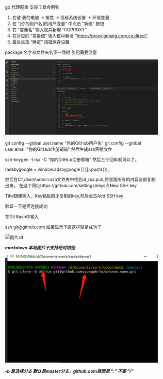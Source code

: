 go 代理配置 安装工具会用到

1. 右键 我的电脑 -> 属性 -> 高级系统设置 -> 环境变量
2. 在 “[你的用户名]的用户变量” 中点击 ”新建“ 按钮
3. 在 “变量名” 输入框并新增 “GOPROXY”
4. 在对应的 “变量值” 输入框中新增 “https://proxy.golang.com.cn,direct”
5. 最后点击 “确定” 按钮保存设置

package 名字和文件夹名不一致时 引用需要注意


![图片 alt](https://github.com/yungphilo/unknow_name/blob/office/demo1/import-package.png)


git config --global user.name "你的GitHub用户名"
git config --global user.email "你的GitHub注册邮箱"
然后生成ssh密钥文件

ssh-keygen -t rsa -C "你的GitHub注册邮箱"
然后三个回车就可以了。

(adsbygoogle = window.adsbygoogle || []).push({});

然后在C:\Users\admin.ssh文件夹中找到id_rsa.pub,将里面所有的内容全部复制出来。
在这个网址https://github.com/settings/keys点New SSH key

Title随便输入，Key粘贴刚才复制的key,然后点击Add SSH key

验证一下是否连接成功

在Git Bash中输入

ssh git@github.com
如果显示下面这样就是成功了

![图片alt](https://pic2.zhimg.com/80/v2-87ec0cf43e93d2a01aac117d4f0ad2dd_720w.webp "图片title")

***markdown 本地图片不支持绝对路径***

![图片alt](https://github.com/yungphilo/unknow_name/blob/office/demo1/gitclone.png)

***-b 是选择分支 默认是master分支，github.com后面是 ":" 不是 "/"***
